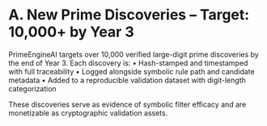 # A. New Prime Discoveries – Target: 10,000+ by Year 3

PrimeEngineAI targets over 10,000 verified large-digit prime discoveries by the end of Year 3. Each discovery is:
• Hash-stamped and timestamped with full traceability
• Logged alongside symbolic rule path and candidate metadata
• Added to a reproducible validation dataset with digit-length categorization

These discoveries serve as evidence of symbolic filter efficacy and are monetizable as cryptographic validation assets.

